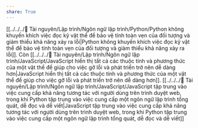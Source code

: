 ```yaml
---
share: True
---
```

[[../../../📜 Tài nguyên/Lập trình/Ngôn ngữ lập trình/Python/Python không khuyến khích việc đọc kỹ vật thể để bảo vệ tính toàn vẹn của đối tượng và giảm thiểu khả năng xảy ra lỗi|Python không khuyến khích việc đọc kỹ vật thể để bảo vệ tính toàn vẹn của đối tượng và giảm thiểu khả năng xảy ra lỗi]]. Còn [[../../../📜 Tài nguyên/Lập trình/Ngôn ngữ lập trình/JavaScript/JavaScript hiển thị tất cả các thuộc tính và phương thức của một vật thể để giúp cho việc gỡ lỗi và phát triển trở nên dễ dàng hơn|JavaScript hiển thị tất cả các thuộc tính và phương thức của một vật thể để giúp cho việc gỡ lỗi và phát triển trở nên dễ dàng hơn]]. [[../../../📜 Tài nguyên/Lập trình/Ngôn ngữ lập trình/JavaScript/JavaScript tập trung vào việc cung cấp khả năng tương tác với người dùng trên trình duyệt web, trong khi Python tập trung vào việc cung cấp một ngôn ngữ lập trình tổng quát, dễ đọc và dễ viết|JavaScript tập trung vào việc cung cấp khả năng tương tác với người dùng trên trình duyệt web, trong khi Python tập trung vào việc cung cấp một ngôn ngữ lập trình tổng quát, dễ đọc và dễ viết]]
